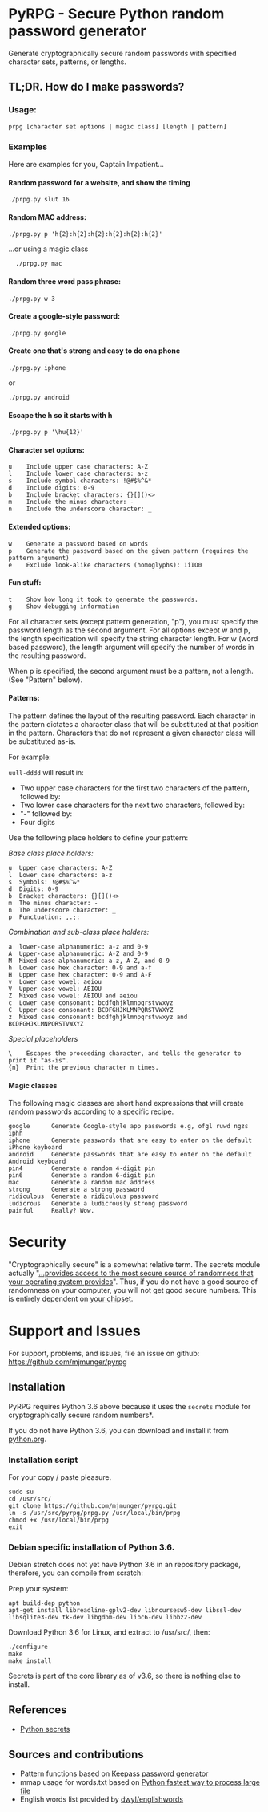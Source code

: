 # PyRPG - Secure Python random password generator

Generate cryptographically secure random passwords with specified character sets, patterns, or lengths.

## TL;DR. How do I make passwords?

### Usage:

```
prpg [character set options | magic class] [length | pattern]
```

### Examples
Here are examples for you, Captain Impatient...

#### Random password for a website, and show the timing

```
./prpg.py slut 16
```

#### Random MAC address:
```
./prpg.py p 'h{2}:h{2}:h{2}:h{2}:h{2}:h{2}' 
```

...or using a magic class

```
  ./prpg.py mac
```

#### Random three word pass phrase:
```
./prpg.py w 3
```

#### Create a google-style password:

```
./prpg.py google
```

#### Create one that's strong and easy to do ona  phone
```
./prpg.py iphone
```

or

```
./prpg.py android
```

#### Escape the h so it starts with h

```
./prpg.py p '\hu{12}' 
```

#### Character set options:

```
u    Include upper case characters: A-Z
l    Include lower case characters: a-z
s    Include symbol characters: !@#$%^&*
d    Include digits: 0-9
b    Include bracket characters: {}[]()<>
m    Include the minus character: -
n    Include the underscore character: _
```

#### Extended options:
```
w    Generate a password based on words
p    Generate the password based on the given pattern (requires the pattern argument)
e    Exclude look-alike characters (homoglyphs): 1iIO0
```

#### Fun stuff:
```
t    Show how long it took to generate the passwords.
g    Show debugging information
```

For all character sets (except pattern generation, "p"), you must specify the password length as the second
argument. For all options except w and p, the length specification will specify the string character length. For
w (word based password), the length argument will specify the number of words in the resulting password.

When p is specified, the second argument must be a pattern, not a length. (See "Pattern" below).

#### Patterns:

The pattern defines the layout of the resulting password. Each character in the pattern dictates a character
class that will be substituted at that position in the pattern. Characters that do not represent a given character
class will be substituted as-is.

For example:

`uull-dddd` will result in:

* Two upper case characters for the first two characters of the pattern, followed by:
* Two lower case characters for the next two characters, followed by:
* "-" followed by:
* Four digits

Use the following place holders to define your pattern:

*Base class place holders:*
```
u  Upper case characters: A-Z 
l  Lower case characters: a-z
s  Symbols: !@#$%^&*
d  Digits: 0-9
b  Bracket characters: {}[]()<>
m  The minus character: -
n  The underscore character: _
p  Punctuation: ,.;:
```

*Combination and sub-class place holders:*

```
a  lower-case alphanumeric: a-z and 0-9
A  Upper-case alphanumeric: A-Z and 0-9
M  Mixed-case alphanumeric: a-z, A-Z, and 0-9
h  Lower case hex character: 0-9 and a-f
H  Upper case hex character: 0-9 and A-F
v  Lower case vowel: aeiou
V  Upper case vowel: AEIOU
Z  Mixed case vowel: AEIOU and aeiou
c  Lower case consonant: bcdfghjklmnpqrstvwxyz
C  Upper case consonant: BCDFGHJKLMNPQRSTVWXYZ
z  Mixed case consonant: bcdfghjklmnpqrstvwxyz and BCDFGHJKLMNPQRSTVWXYZ
```

*Special placeholders*
```
\    Escapes the proceeding character, and tells the generator to print it "as-is".
{n}  Print the previous character n times.
```

#### Magic classes

The following magic classes are short hand expressions that will create
random passwords according to a specific recipe.
```
google      Generate Google-style app passwords e.g, ofgl ruwd ngzs iphh
iphone      Generate passwords that are easy to enter on the default iPhone keyboard
android     Generate passwords that are easy to enter on the default Android keyboard
pin4        Generate a random 4-digit pin
pin6        Generate a random 6-digit pin
mac         Generate a random mac address
strong      Generate a strong password
ridiculous  Generate a ridiculous password
ludicrous   Generate a ludicrously strong password
painful     Really? Wow. 
```

# Security

"Cryptographically secure" is a somewhat relative term. The secrets module actually "[...provides access to the most secure source of randomness that your operating system provides](https://docs.python.org/3/library/secrets.html#random-numbers)". Thus, if you do not have a good source of randomness on your computer, you will not get good secure numbers. This is entirely dependent on [your chipset](https://software.intel.com/en-us/articles/intel-digital-random-number-generator-drng-software-implementation-guide).

# Support and Issues

For support, problems, and issues, file an issue on github:
  https://github.com/mjmunger/pyrpg 

## Installation

PyRPG requires Python 3.6 above because it uses the `secrets` module for cryptographically secure random numbers*.

If you do not have Python 3.6, you can download and install it from [python.org](https://www.python.org/downloads/).

### Installation script

For your copy / paste pleasure. 

```
sudo su
cd /usr/src/
git clone https://github.com/mjmunger/pyrpg.git
ln -s /usr/src/pyrpg/prpg.py /usr/local/bin/prpg
chmod +x /usr/local/bin/prpg
exit
```

### Debian specific installation of Python 3.6.

Debian stretch does not yet have Python 3.6 in an repository package, therefore, you can compile from scratch:

Prep your system:
```
apt build-dep python
apt-get install libreadline-gplv2-dev libncursesw5-dev libssl-dev libsqlite3-dev tk-dev libgdbm-dev libc6-dev libbz2-dev
```

Download Python 3.6 for Linux, and extract to /usr/src/, then:
```
./configure
make
make install
```

Secrets is part of the core library as of v3.6, so there is nothing else to install.

## References
* [Python secrets](https://docs.python.org/3/library/secrets.html#random-numbers)

## Sources and contributions
* Pattern functions based on [Keepass password generator](https://keepass.info/help/base/pwgenerator.html)
* mmap usage for words.txt based on [Python fastest way to process large file](https://stackoverflow.com/questions/30294146/python-fastest-way-to-process-large-file)
* English words list provided by [dwyl/englishwords](https://github.com/dwyl/english-words)
